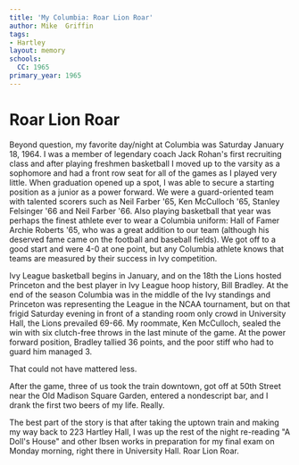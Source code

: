 ```yaml
---
title: 'My Columbia: Roar Lion Roar'
author: Mike  Griffin
tags:
- Hartley
layout: memory
schools:
  CC: 1965
primary_year: 1965
---
```

# Roar Lion Roar

Beyond question, my favorite day/night at Columbia was Saturday January 18, 1964.  I was a member of legendary coach Jack Rohan's first recruiting class and after playing freshmen basketball I moved up to the varsity as a sophomore and had a front row seat for all of the games as I played very little.  When graduation opened up a spot, I was able to secure a starting position as a junior as a power forward.  We were a guard-oriented team with talented scorers such as Neil Farber '65, Ken McCulloch '65, Stanley Felsinger '66 and Neil Farber '66.  Also playing basketball that year was perhaps the finest athlete ever to wear a Columbia uniform: Hall of Famer Archie Roberts '65, who was a great addition to our team (although his deserved fame came on the football and baseball fields). We got off to a good start and were 4-0 at one point, but any Columbia athlete knows that teams are measured by their success in Ivy competition.

Ivy League basketball begins in January, and on the 18th the Lions hosted Princeton and the best player in Ivy League hoop history, Bill Bradley.  At the end of the season Columbia was in the middle of the Ivy standings and Princeton was representing the League in the NCAA tournament, but on that frigid Saturday evening in front of a standing room only crowd in University Hall, the Lions prevailed 69-66.  My roommate, Ken McCulloch, sealed the win with six clutch-free throws in the last minute of the game. At the power forward position, Bradley tallied 36 points, and the poor stiff who had to guard him managed 3.

That could not have mattered less.

After the game, three of us took the train downtown, got off at 50th Street near the Old Madison Square Garden, entered a nondescript bar, and I drank the first two beers of my life. Really.

The best part of the story is that after taking the uptown train and making my way back to 223 Hartley Hall, I was up the rest of the night re-reading "A Doll's House" and other Ibsen works in preparation for my final exam on Monday morning, right there in University Hall. Roar Lion Roar.
